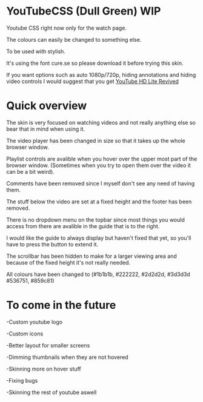 YouTubeCSS (Dull Green) WIP
==========

Youtube CSS right now only for the watch page.

The colours can easily be changed to something else.

To be used with stylish. 

It's using the font cure.se so please download it before trying this skin.

If you want options such as auto 1080p/720p, hiding annotations and hiding video controls I would suggest that you get [YouTube HD Lite Revived](https://userscripts.org/scripts/show/124528)

Quick overview
==========

The skin is very focused on watching videos and not really anything else so bear that in mind when using it.

The video player has been changed in size so that it takes up the whole browser window.

Playlist controls are avalible when you hover over the upper most part of the browser window. (Sometimes when you try to open them over the video it can be a bit weird).

Comments have been removed since I myself don't see any need of having them.

The stuff below the video are set at a fixed height and the footer has been removed.

There is no dropdown menu on the topbar since most things you would access from there are avalible in the guide that is to the right.

I would like the guide to always display but haven't fixed that yet, so you'll have to press the button to extend it.

The scrollbar has been hidden to make for a larger viewing area and because of the fixed height it's not really needed.

All colours have been changed to (#1b1b1b, #222222, #2d2d2d, #3d3d3d #536751, #859c81)

To come in the future
==========

-Custom youtube logo

-Custom icons

-Better layout for smaller screens

-Dimming thumbnails when they are not hovered

-Skinning more on hover stuff

-Fixing bugs

-Skinning the rest of youtube aswell